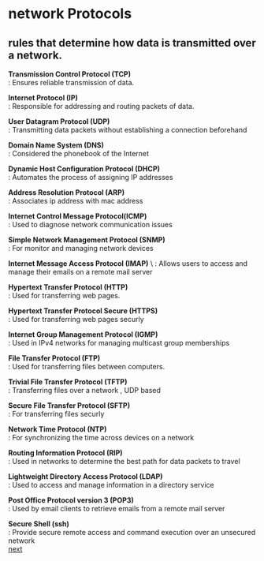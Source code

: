 # network Protocols 
## rules that determine how data is transmitted over a network.

**Transmission Control Protocol (TCP)** \
    : Ensures reliable transmission of data.
    
**Internet Protocol (IP)** \
    : Responsible for addressing and routing packets of data.

**User Datagram Protocol (UDP)** \
    : Transmitting data packets without establishing a connection beforehand

**Domain Name System (DNS)** \
    : Considered the phonebook of the Internet

**Dynamic Host Configuration Protocol (DHCP)** \
    : Automates the process of assigning IP addresses 

**Address Resolution Protocol (ARP)** \
    : Associates ip address with mac address

**Internet Control Message Protocol(ICMP)** \
    : Used to diagnose network communication issues

**Simple Network Management Protocol (SNMP)** \
    : For monitor and managing network devices

**Internet Message Access Protocol (IMAP)** \ 
    : Allows users to access and manage their emails on a remote mail server

**Hypertext Transfer Protocol (HTTP)** \
    : Used for transferring web pages.

**Hypertext Transfer Protocol Secure (HTTPS)** \
    : Used for transferring web pages securly

**Internet Group Management Protocol (IGMP)** \
    : Used in IPv4 networks for managing multicast group memberships

**File Transfer Protocol (FTP)** \
    : Used for transferring files between computers.

**Trivial File Transfer Protocol (TFTP)** \
    : Transferring files over a network , UDP based

**Secure File Transfer Protocol (SFTP)** \
    : For transferring files securly

**Network Time Protocol (NTP)** \
    :  For synchronizing the time across devices on a network

**Routing Information Protocol (RIP)** \
    : Used in networks to determine the best path for data packets to travel 

**Lightweight Directory Access Protocol (LDAP)** \
    : Used to access and manage information in a directory service

**Post Office Protocol version 3 (POP3)** \
    : Used by email clients to retrieve emails from a remote mail server

**Secure Shell (ssh)** \
    : Provide secure remote access and command execution over an unsecured network \
    [next](https://github.com/ROT101/learn_something/blob/main/networking/5.network_devices.md)
